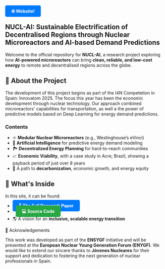

<a href="https://khvatkinnikita.github.io/NAF/" style="text-decoration:none; padding:10px 20px; background-color:#007bff; color:white; border-radius:5px; font-weight:bold;">🌐 Website!</a>

## NUCL-AI: Sustainable Electrification of Decentralised Regions through Nuclear Microreactors and AI-based Demand Predictions

Welcome to the official repository for **NUCL-AI**, a research project exploring how **AI-powered microreactors** can bring **clean, reliable, and low-cost energy** to remote and decentralised regions across the globe.

## 📄 About the Project

The development of this project begins as part of the I4N Competetion in Spain: Innovatom 2025. The focus this year has been the economic development through nuclear technology. Our approach combined microreactors' capabilities for transportation, as well a the power of predictive models based on Deep Learning for energy demand predictions.

### Contents

- ⚛️ **Modular Nuclear Microreactors** (e.g., Westinghouse’s eVinci)  
- 🤖 **Artificial Intelligence** for predictive energy demand modeling  
- 🏞️ **Decentralized Energy Planning** for hard-to-reach communities  
- 📈 **Economic Viability**, with a case study in Acre, Brazil, showing a payback period of just over 8 years  
- 🌱 A path to **decarbonization**, economic growth, and energy equity

## 📂 What's Inside

In this site, it can be found:

- <a href="https://github.com/KhvatkinNikita/NAF/blob/main/files/NUCL_AI.pdf" style="text-decoration:none; padding:10px 20px; background-color:#007bff; color:white; border-radius:5px; font-weight:bold;">📜 The Full Research Paper</a>
- <a href="https://github.com/KhvatkinNikita/NUCL-AI" style="text-decoration:none; padding:10px 20px; background-color:#28a745; color:white; border-radius:5px; font-weight:bold; margin-left:10px;">💻 Source Code</a>
- 🌎 A vision for an **inclusive, scalable energy transition**


 🙏 Acknowledgements

This work was developed as part of the **ENSYGF** initiative and will be presented at the **European Nuclear Young Generation Forum (ENYGF)**. We would like to extend our sincere thanks to **Jóvenes Nucleares** for their support and dedication to fostering the next generation of nuclear professionals in Spain.
